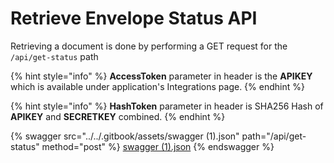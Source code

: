 # Retrieve Envelope Status API

Retrieving a document is done by performing a GET request for the `/api/get-status` path&#x20;

{% hint style="info" %}
**AccessToken** parameter in header is the **APIKEY** which is available under application's Integrations page.
{% endhint %}

{% hint style="info" %}
**HashToken** parameter in header is SHA256 Hash of **APIKEY** and **SECRETKEY** combined.
{% endhint %}



{% swagger src="../../.gitbook/assets/swagger (1).json" path="/api/get-status" method="post" %}
[swagger (1).json](<../../.gitbook/assets/swagger (1).json>)
{% endswagger %}

